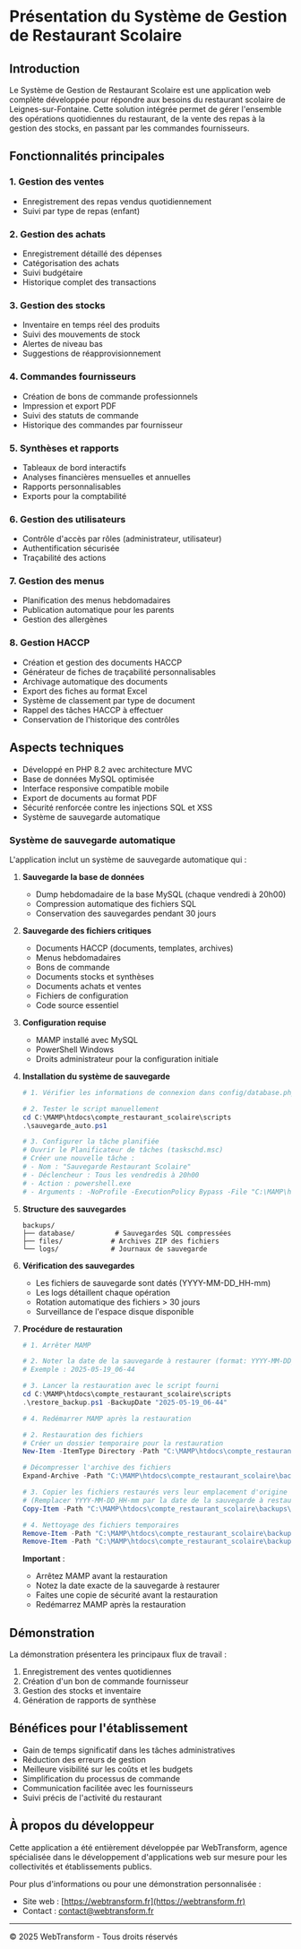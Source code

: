 # Présentation du Système de Gestion de Restaurant Scolaire

## Introduction

Le Système de Gestion de Restaurant Scolaire est une application web complète développée pour répondre aux besoins du restaurant scolaire de Leignes-sur-Fontaine. Cette solution intégrée permet de gérer l'ensemble des opérations quotidiennes du restaurant, de la vente des repas à la gestion des stocks, en passant par les commandes fournisseurs.

## Fonctionnalités principales

### 1. Gestion des ventes

- Enregistrement des repas vendus quotidiennement
- Suivi par type de repas (enfant)

### 2. Gestion des achats

- Enregistrement détaillé des dépenses
- Catégorisation des achats
- Suivi budgétaire
- Historique complet des transactions

### 3. Gestion des stocks

- Inventaire en temps réel des produits
- Suivi des mouvements de stock
- Alertes de niveau bas
- Suggestions de réapprovisionnement

### 4. Commandes fournisseurs

- Création de bons de commande professionnels
- Impression et export PDF
- Suivi des statuts de commande
- Historique des commandes par fournisseur

### 5. Synthèses et rapports

- Tableaux de bord interactifs
- Analyses financières mensuelles et annuelles
- Rapports personnalisables
- Exports pour la comptabilité

### 6. Gestion des utilisateurs

- Contrôle d'accès par rôles (administrateur, utilisateur)
- Authentification sécurisée
- Traçabilité des actions

### 7. Gestion des menus

- Planification des menus hebdomadaires
- Publication automatique pour les parents
- Gestion des allergènes

### 8. Gestion HACCP

- Création et gestion des documents HACCP
- Générateur de fiches de traçabilité personnalisables
- Archivage automatique des documents
- Export des fiches au format Excel
- Système de classement par type de document
- Rappel des tâches HACCP à effectuer
- Conservation de l'historique des contrôles

## Aspects techniques

- Développé en PHP 8.2 avec architecture MVC
- Base de données MySQL optimisée
- Interface responsive compatible mobile
- Export de documents au format PDF
- Sécurité renforcée contre les injections SQL et XSS
- Système de sauvegarde automatique

### Système de sauvegarde automatique

L'application inclut un système de sauvegarde automatique qui :

1. **Sauvegarde la base de données**

   - Dump hebdomadaire de la base MySQL (chaque vendredi à 20h00)
   - Compression automatique des fichiers SQL
   - Conservation des sauvegardes pendant 30 jours

2. **Sauvegarde des fichiers critiques**

   - Documents HACCP (documents, templates, archives)
   - Menus hebdomadaires
   - Bons de commande
   - Documents stocks et synthèses
   - Documents achats et ventes
   - Fichiers de configuration
   - Code source essentiel

3. **Configuration requise**

   - MAMP installé avec MySQL
   - PowerShell Windows
   - Droits administrateur pour la configuration initiale

4. **Installation du système de sauvegarde**

   ```powershell
   # 1. Vérifier les informations de connexion dans config/database.php

   # 2. Tester le script manuellement
   cd C:\MAMP\htdocs\compte_restaurant_scolaire\scripts
   .\sauvegarde_auto.ps1

   # 3. Configurer la tâche planifiée
   # Ouvrir le Planificateur de tâches (taskschd.msc)
   # Créer une nouvelle tâche :
   # - Nom : "Sauvegarde Restaurant Scolaire"
   # - Déclencheur : Tous les vendredis à 20h00
   # - Action : powershell.exe
   # - Arguments : -NoProfile -ExecutionPolicy Bypass -File "C:\MAMP\htdocs\compte_restaurant_scolaire\scripts\sauvegarde_auto.ps1"
   ```

5. **Structure des sauvegardes**

   ```
   backups/
   ├── database/          # Sauvegardes SQL compressées
   ├── files/            # Archives ZIP des fichiers
   └── logs/             # Journaux de sauvegarde
   ```

6. **Vérification des sauvegardes**

   - Les fichiers de sauvegarde sont datés (YYYY-MM-DD_HH-mm)
   - Les logs détaillent chaque opération
   - Rotation automatique des fichiers > 30 jours
   - Surveillance de l'espace disque disponible

7. **Procédure de restauration**

   ```powershell
   # 1. Arrêter MAMP

   # 2. Noter la date de la sauvegarde à restaurer (format: YYYY-MM-DD_HH-mm)
   # Exemple : 2025-05-19_06-44

   # 3. Lancer la restauration avec le script fourni
   cd C:\MAMP\htdocs\compte_restaurant_scolaire\scripts
   .\restore_backup.ps1 -BackupDate "2025-05-19_06-44"

   # 4. Redémarrer MAMP après la restauration

   # 2. Restauration des fichiers
   # Créer un dossier temporaire pour la restauration
   New-Item -ItemType Directory -Path "C:\MAMP\htdocs\compte_restaurant_scolaire\backups\restore" -Force

   # Décompresser l'archive des fichiers
   Expand-Archive -Path "C:\MAMP\htdocs\compte_restaurant_scolaire\backups\files\files_backup_YYYY-MM-DD_HH-mm.zip" -DestinationPath "C:\MAMP\htdocs\compte_restaurant_scolaire\backups\restore"

   # 3. Copier les fichiers restaurés vers leur emplacement d'origine
   # (Remplacer YYYY-MM-DD_HH-mm par la date de la sauvegarde à restaurer)
   Copy-Item -Path "C:\MAMP\htdocs\compte_restaurant_scolaire\backups\restore\*" -Destination "C:\MAMP\htdocs\compte_restaurant_scolaire" -Recurse -Force

   # 4. Nettoyage des fichiers temporaires
   Remove-Item -Path "C:\MAMP\htdocs\compte_restaurant_scolaire\backups\temp" -Recurse -Force
   Remove-Item -Path "C:\MAMP\htdocs\compte_restaurant_scolaire\backups\restore" -Recurse -Force
   ```

   **Important** :

   - Arrêtez MAMP avant la restauration
   - Notez la date exacte de la sauvegarde à restaurer
   - Faites une copie de sécurité avant la restauration
   - Redémarrez MAMP après la restauration

## Démonstration

La démonstration présentera les principaux flux de travail :

1. Enregistrement des ventes quotidiennes
2. Création d'un bon de commande fournisseur
3. Gestion des stocks et inventaire
4. Génération de rapports de synthèse

## Bénéfices pour l'établissement

- Gain de temps significatif dans les tâches administratives
- Réduction des erreurs de gestion
- Meilleure visibilité sur les coûts et les budgets
- Simplification du processus de commande
- Communication facilitée avec les fournisseurs
- Suivi précis de l'activité du restaurant

## À propos du développeur

Cette application a été entièrement développée par WebTransform, agence spécialisée dans le développement d'applications web sur mesure pour les collectivités et établissements publics.

Pour plus d'informations ou pour une démonstration personnalisée :

- Site web : [https://webtransform.fr](https://webtransform.fr)
- Contact : contact@webtransform.fr

---

© 2025 WebTransform - Tous droits réservés

